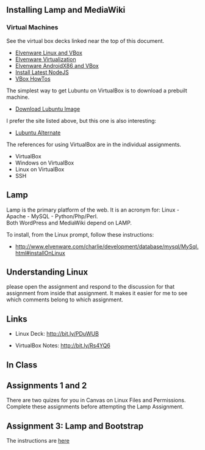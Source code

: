 Installing Lamp and MediaWiki
-----------------------------

### Virtual Machines

See the virtual box decks linked near the top of this document.

- [Elvenware Linux and VBox](http://www.elvenware.com/charlie/os/linux/VirtualBox.html)
- [Elvenware Virtualization](http://www.elvenware.com/charlie/development/cloud/virtualization.html)
- [Elvenware AndroidX86 and VBox](http://www.elvenware.com/charlie/development/android/Androidx86.shtml)
- [Install Latest NodeJS](http://www.elvenware.com/charlie/development/web/JavaScript/NodeJs.html#node)
- [VBox HowTos](https://www.virtualbox.org/wiki/User_HOWTOS)

The simplest way to get Lubuntu on VirtualBox is to download a prebuilt
machine.

- [Download Lubuntu Image](http://virtualboximages.com/Lubuntu+VirtualBox+Virtual+Appliances)

I prefer the site listed above, but this one is also interesting:

- [Lubuntu Alternate](http://virtualboxes.org/images/lubuntu/)

The references for using VirtualBox are in the individual assignments.

-   VirtualBox
-   Windows on VirtualBox
-   Linux on VirtualBox
-   SSH

Lamp
----

Lamp is the primary platform of the web. It is an acronym for: Linux - Apache -
MySQL - Python/Php/Perl. Both WordPress and MediaWiki depend on LAMP.

To install, from the Linux prompt, follow these instructions:

-   <http://www.elvenware.com/charlie/development/database/mysql/MySql.html#installOnLinux>



Understanding Linux
-------------------

please open the assignment and respond to the discussion for that assignment
from inside that assignment. It makes it easier for me to see which comments
belong to which assignment.

Links
-----

-   Linux Deck: <http://bit.ly/PDuWUB>

-   VirtualBox Notes: <http://bit.ly/Rs4YQ6>

In Class
--------

Assignments 1 and 2
----------

There are two quizes for you in Canvas on Linux Files and Permissions.
Complete these assignments before attempting the Lamp Assignment.

Assignment 3: Lamp and Bootstrap
------------------

The instructions are [here](../Assignments/LampBootstrap.html)
